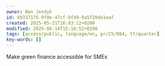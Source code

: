 ```yaml
---
owner: Ben Jendyk
id: 69337175-9f0e-47cf-bf49-8a5f204e1eaf
created: 2025-05-21T16:03:12+0200
modified: 2025-06-14T15:16:52+0200
tags: [access/public, language/en, pr/25/084, tf/quarter]
key-words: []
---
```


Make green finance accessible for SMEs